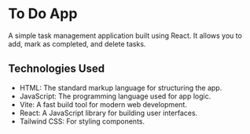 # To Do App

A simple task management application built using React. It allows you to add, mark as completed, and delete tasks.

## Technologies Used

- HTML: The standard markup language for structuring the app.
- JavaScript: The programming language used for app logic.
- Vite: A fast build tool for modern web development.
- React: A JavaScript library for building user interfaces.
- Tailwind CSS: For styling components.
